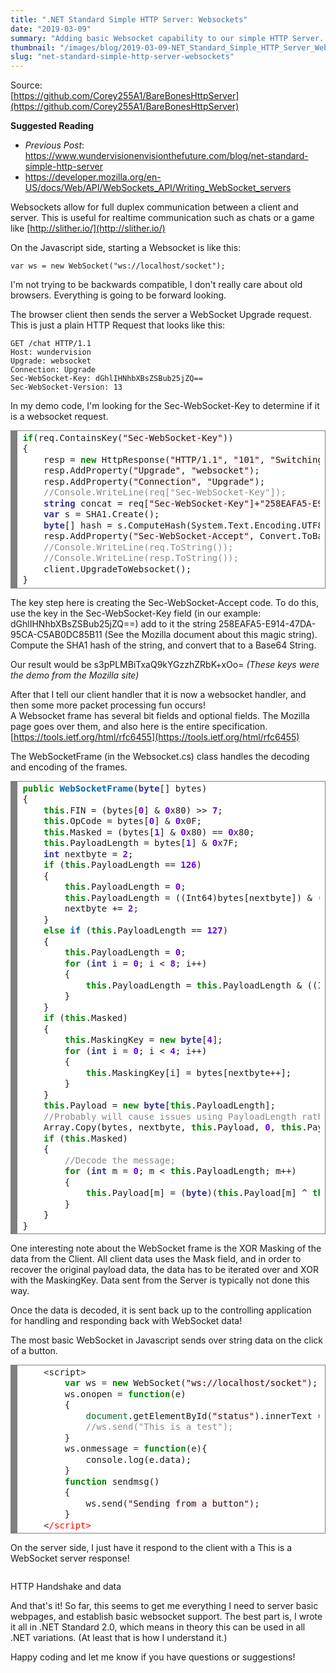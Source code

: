 ```yaml
---
title: ".NET Standard Simple HTTP Server: Websockets"
date: "2019-03-09"
summary: "Adding basic Websocket capability to our simple HTTP Server.."
thumbnail: "/images/blog/2019-03-09-NET_Standard_Simple_HTTP_Server_Websockets.jpg"
slug: "net-standard-simple-http-server-websockets"
---
```

Source:  
[https://github.com/Corey255A1/BareBonesHttpServer](https://github.com/Corey255A1/BareBonesHttpServer) 
 
**Suggested Reading**

 * *Previous Post*: https://www.wundervisionenvisionthefuture.com/blog/net-standard-simple-http-server 
 * https://developer.mozilla.org/en-US/docs/Web/API/WebSockets_API/Writing_WebSocket_servers  
 
Websockets allow for full duplex communication between a client and server. This is useful for realtime communication such as chats or a game like [http://slither.io/](http://slither.io/)

On the Javascript side, starting a Websocket is like this:  

    var ws = new WebSocket("ws://localhost/socket");

I'm not trying to be backwards compatible, I don't really care about old browsers. Everything is going to be forward looking.

The browser client then sends the server a WebSocket Upgrade request. This is just a plain HTTP Request that looks like this: 

    GET /chat HTTP/1.1  
    Host: wundervision  
    Upgrade: websocket  
    Connection: Upgrade  
    Sec-WebSocket-Key: dGhlIHNhbXBsZSBub25jZQ==  
    Sec-WebSocket-Version: 13  

In my demo code, I'm looking for the Sec-WebSocket-Key to determine if it is a websocket request. 

<div style="background: #ffffff; overflow:auto;width:auto;border:solid gray;border-width:.1em .1em .1em .8em;padding:.2em .6em;"><pre style="margin: 0; line-height: 125%"><span style="color: #008800; font-weight: bold">if</span>(req.ContainsKey(<span style="background-color: #fff0f0">"Sec-WebSocket-Key"</span>))
{
    resp = <span style="color: #008800; font-weight: bold">new</span> HttpResponse(<span style="background-color: #fff0f0">"HTTP/1.1"</span>, <span style="background-color: #fff0f0">"101"</span>, <span style="background-color: #fff0f0">"Switching Protocols"</span>);
    resp.AddProperty(<span style="background-color: #fff0f0">"Upgrade"</span>, <span style="background-color: #fff0f0">"websocket"</span>);
    resp.AddProperty(<span style="background-color: #fff0f0">"Connection"</span>, <span style="background-color: #fff0f0">"Upgrade"</span>);
    <span style="color: #888888">//Console.WriteLine(req["Sec-WebSocket-Key"]);</span>
    <span style="color: #333399; font-weight: bold">string</span> concat = req[<span style="background-color: #fff0f0">"Sec-WebSocket-Key"</span>]+<span style="background-color: #fff0f0">"258EAFA5-E914-47DA-95CA-C5AB0DC85B11"</span>;
    <span style="color: #333399; font-weight: bold">var</span> s = SHA1.Create();
    <span style="color: #333399; font-weight: bold">byte</span>[] hash = s.ComputeHash(System.Text.Encoding.UTF8.GetBytes(concat));
    resp.AddProperty(<span style="background-color: #fff0f0">"Sec-WebSocket-Accept"</span>, Convert.ToBase64String(hash));
    <span style="color: #888888">//Console.WriteLine(req.ToString());</span>
    <span style="color: #888888">//Console.WriteLine(resp.ToString());</span>
    client.UpgradeToWebsocket();
}
</pre></div>

The key step here is creating the Sec-WebSocket-Accept code. To do this, use the key in the Sec-WebSocket-Key field (in our example: dGhlIHNhbXBsZSBub25jZQ==) add to it the string 258EAFA5-E914-47DA-95CA-C5AB0DC85B11 (See the Mozilla document about this magic string). Compute the SHA1 hash of the string, and convert that to a Base64 String. 

Our result would be s3pPLMBiTxaQ9kYGzzhZRbK+xOo= *(These keys were the demo from the Mozilla site)*  

After that I tell our client handler that it is now a websocket handler, and then some more packet processing fun occurs!  
A Websocket frame has several bit fields and optional fields. The Mozilla page goes over them, and also here is the entire specification. [https://tools.ietf.org/html/rfc6455](https://tools.ietf.org/html/rfc6455)

The WebSocketFrame (in the Websocket.cs) class handles the decoding and encoding of the frames. 

<div style="background: #ffffff; overflow:auto;width:auto;border:solid gray;border-width:.1em .1em .1em .8em;padding:.2em .6em;"><pre style="margin: 0; line-height: 125%"><span style="color: #008800; font-weight: bold">public</span> <span style="color: #0066BB; font-weight: bold">WebSocketFrame</span>(<span style="color: #333399; font-weight: bold">byte</span>[] bytes)
{
    <span style="color: #008800; font-weight: bold">this</span>.FIN = (bytes[<span style="color: #6600EE; font-weight: bold">0</span>] &amp; <span style="color: #6600EE; font-weight: bold">0</span>x80) &gt;&gt; <span style="color: #6600EE; font-weight: bold">7</span>;
    <span style="color: #008800; font-weight: bold">this</span>.OpCode = bytes[<span style="color: #6600EE; font-weight: bold">0</span>] &amp; <span style="color: #6600EE; font-weight: bold">0</span>x0F;
    <span style="color: #008800; font-weight: bold">this</span>.Masked = (bytes[<span style="color: #6600EE; font-weight: bold">1</span>] &amp; <span style="color: #6600EE; font-weight: bold">0</span>x80) == <span style="color: #6600EE; font-weight: bold">0</span>x80;
    <span style="color: #008800; font-weight: bold">this</span>.PayloadLength = bytes[<span style="color: #6600EE; font-weight: bold">1</span>] &amp; <span style="color: #6600EE; font-weight: bold">0</span>x7F;
    <span style="color: #333399; font-weight: bold">int</span> nextbyte = <span style="color: #6600EE; font-weight: bold">2</span>;
    <span style="color: #008800; font-weight: bold">if</span> (<span style="color: #008800; font-weight: bold">this</span>.PayloadLength == <span style="color: #6600EE; font-weight: bold">126</span>)
    {
        <span style="color: #008800; font-weight: bold">this</span>.PayloadLength = <span style="color: #6600EE; font-weight: bold">0</span>;
        <span style="color: #008800; font-weight: bold">this</span>.PayloadLength = ((Int64)bytes[nextbyte]) &amp; ((Int64)bytes[nextbyte + <span style="color: #6600EE; font-weight: bold">1</span>]) &lt;&lt; <span style="color: #6600EE; font-weight: bold">8</span>;
        nextbyte += <span style="color: #6600EE; font-weight: bold">2</span>;
    }
    <span style="color: #008800; font-weight: bold">else</span> <span style="color: #0066BB; font-weight: bold">if</span> (<span style="color: #008800; font-weight: bold">this</span>.PayloadLength == <span style="color: #6600EE; font-weight: bold">127</span>)
    {
        <span style="color: #008800; font-weight: bold">this</span>.PayloadLength = <span style="color: #6600EE; font-weight: bold">0</span>;
        <span style="color: #008800; font-weight: bold">for</span> (<span style="color: #333399; font-weight: bold">int</span> i = <span style="color: #6600EE; font-weight: bold">0</span>; i &lt; <span style="color: #6600EE; font-weight: bold">8</span>; i++)
        {
            <span style="color: #008800; font-weight: bold">this</span>.PayloadLength = <span style="color: #008800; font-weight: bold">this</span>.PayloadLength &amp; ((Int64)bytes[nextbyte++]) &lt;&lt; (<span style="color: #6600EE; font-weight: bold">8</span> * i);
        }
    }
    <span style="color: #008800; font-weight: bold">if</span> (<span style="color: #008800; font-weight: bold">this</span>.Masked)
    {
        <span style="color: #008800; font-weight: bold">this</span>.MaskingKey = <span style="color: #008800; font-weight: bold">new</span> <span style="color: #333399; font-weight: bold">byte</span>[<span style="color: #6600EE; font-weight: bold">4</span>];
        <span style="color: #008800; font-weight: bold">for</span> (<span style="color: #333399; font-weight: bold">int</span> i = <span style="color: #6600EE; font-weight: bold">0</span>; i &lt; <span style="color: #6600EE; font-weight: bold">4</span>; i++)
        {
            <span style="color: #008800; font-weight: bold">this</span>.MaskingKey[i] = bytes[nextbyte++];
        }
    }
    <span style="color: #008800; font-weight: bold">this</span>.Payload = <span style="color: #008800; font-weight: bold">new</span> <span style="color: #333399; font-weight: bold">byte</span>[<span style="color: #008800; font-weight: bold">this</span>.PayloadLength];
    <span style="color: #888888">//Probably will cause issues using PayloadLength rather than just the remaining byte count</span>
    Array.Copy(bytes, nextbyte, <span style="color: #008800; font-weight: bold">this</span>.Payload, <span style="color: #6600EE; font-weight: bold">0</span>, <span style="color: #008800; font-weight: bold">this</span>.PayloadLength);
    <span style="color: #008800; font-weight: bold">if</span> (<span style="color: #008800; font-weight: bold">this</span>.Masked)
    {
        <span style="color: #888888">//Decode the message;</span>
        <span style="color: #008800; font-weight: bold">for</span> (<span style="color: #333399; font-weight: bold">int</span> m = <span style="color: #6600EE; font-weight: bold">0</span>; m &lt; <span style="color: #008800; font-weight: bold">this</span>.PayloadLength; m++)
        {
            <span style="color: #008800; font-weight: bold">this</span>.Payload[m] = (<span style="color: #333399; font-weight: bold">byte</span>)(<span style="color: #008800; font-weight: bold">this</span>.Payload[m] ^ <span style="color: #008800; font-weight: bold">this</span>.MaskingKey[m % <span style="color: #6600EE; font-weight: bold">4</span>]);
        }
    }
}
</pre></div>

One interesting note about the WebSocket frame is the XOR Masking of the data from the Client. All client data uses the Mask field, and in order to recover the original payload data, the data has to be iterated over and XOR with the MaskingKey. Data sent from the Server is typically not done this way.  

Once the data is decoded, it is sent back up to the controlling application for handling and responding back with WebSocket data! 

The most basic WebSocket in Javascript sends over string data on the click of a button. 

<div style="background: #ffffff; overflow:auto;width:auto;border:solid gray;border-width:.1em .1em .1em .8em;padding:.2em .6em;"><pre style="margin: 0; line-height: 125%">    <span style="color: #333333">&lt;</span>script<span style="color: #333333">&gt;</span>
        <span style="color: #008800; font-weight: bold">var</span> ws <span style="color: #333333">=</span> <span style="color: #008800; font-weight: bold">new</span> WebSocket(<span style="background-color: #fff0f0">"ws://localhost/socket"</span>);
        ws.onopen <span style="color: #333333">=</span> <span style="color: #008800; font-weight: bold">function</span>(e)
        {
            <span style="color: #007020">document</span>.getElementById(<span style="background-color: #fff0f0">"status"</span>).innerText <span style="color: #333333">=</span> <span style="background-color: #fff0f0">"Connection Established"</span>
            <span style="color: #888888">//ws.send("This is a test");</span>
        }
        ws.onmessage <span style="color: #333333">=</span> <span style="color: #008800; font-weight: bold">function</span>(e){
            console.log(e.data);
        }
        <span style="color: #008800; font-weight: bold">function</span> sendmsg()
        {
            ws.send(<span style="background-color: #fff0f0">"Sending from a button"</span>);
        }
    <span style="color: #333333">&lt;</span><span style="color: #FF0000; background-color: #FFFFFF">/script&gt;</span>
</pre></div>

On the server side, I just have it respond to the client with a This is a WebSocket server response!

<p class="blog-img center lg">
    <img src="/images/blog/websocket_request.jpg" alt="">
    <div class="center">HTTP Handshake and data</div>
</p>

And that's it! So far, this seems to get me everything I need to server basic webpages, and establish basic websocket support. The best part is, I wrote it all in .NET Standard 2.0, which means in theory this can be used in all .NET variations. (At least that is how I understand it.)

Happy coding and let me know if you have questions or suggestions!